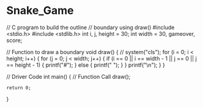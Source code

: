 # Snake_Game
// C program to build the outline
// boundary using draw()
#include <stdio.h>
#include <stdlib.h>
int i, j, height = 30;
int width = 30, gameover, score;
  
// Function to draw a boundary
void draw()
{
    // system("cls");
    for (i = 0; i < height; i++) {
        for (j = 0; j < width; j++) {
            if (i == 0 || i == width - 1 || j == 0
                || j == height - 1) {
                printf("#");
            }
            else {
                printf(" ");
            }
        }
        printf("\n");
    }
}
  
// Driver Code
int main()
{
    // Function Call
    draw();
  
    return 0;
}
